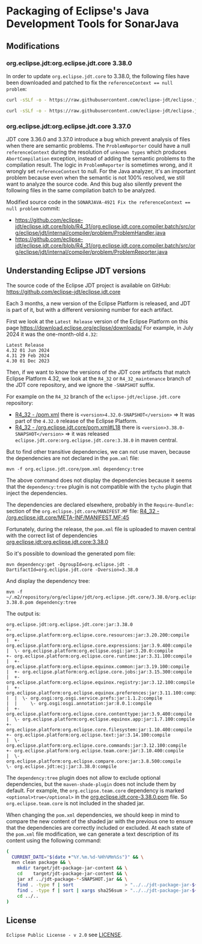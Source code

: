 # Packaging of Eclipse's Java Development Tools for SonarJava

## Modifications

### org.eclipse.jdt:org.eclipse.jdt.core 3.38.0

In order to update `org.eclipse.jdt.core` to 3.38.0, the following files have been downloaded and patched to fix the `referenceContext == null problem`:
```bash
curl -sSLf -o - https://raw.githubusercontent.com/eclipse-jdt/eclipse.jdt.core/R4_32/org.eclipse.jdt.core.compiler.batch/src/org/eclipse/jdt/internal/compiler/problem/ProblemHandler.java > src/main/java/org/eclipse/jdt/internal/compiler/problem/ProblemHandler.java

curl -sSLf -o - https://raw.githubusercontent.com/eclipse-jdt/eclipse.jdt.core/R4_32/org.eclipse.jdt.core.compiler.batch/src/org/eclipse/jdt/internal/compiler/problem/ProblemReporter.java > src/main/java/org/eclipse/jdt/internal/compiler/problem/ProblemReporter.java

```

### org.eclipse.jdt:org.eclipse.jdt.core 3.37.0

JDT core 3.36.0 and 3.37.0 introduce a bug which prevent analysis of files when there are semantic problems.
The `ProblemReporter` could have a null `referenceContext` during the resolution of `unknown types` which produces
`AbortCompilation` exception, instead of adding the semantic problems to the compilation result.
The logic in `ProblemReporter` is sometimes wrong, and it wrongly set `referenceContext` to null.
For the Java analyzer, it's an important problem because even when the semantic is not 100% resolved, we still want
to analyze the source code. And this bug also silently prevent the following files in the same compilation batch to be analyzed.

Modified source code in the `SONARJAVA-4921 Fix the referenceContext == null problem` commit:
* https://github.com/eclipse-jdt/eclipse.jdt.core/blob/R4_31/org.eclipse.jdt.core.compiler.batch/src/org/eclipse/jdt/internal/compiler/problem/ProblemHandler.java
* https://github.com/eclipse-jdt/eclipse.jdt.core/blob/R4_31/org.eclipse.jdt.core.compiler.batch/src/org/eclipse/jdt/internal/compiler/problem/ProblemReporter.java

## Understanding Eclipse JDT versions

The source code of the Eclipse JDT project is available on GitHub:
https://github.com/eclipse-jdt/eclipse.jdt.core

Each 3 months, a new version of the Eclipse Platform is released, and JDT is part of it, but with a different versioning number for each artifact.

First we look at the `Latest Release` version of the Eclipse Platform on this page https://download.eclipse.org/eclipse/downloads/
For example, in July 2024 it was the one-month-old `4.32`:
```text
Latest Release
4.32 01 Jun 2024
4.31 29 Feb 2024
4.30 01 Dec 2023
```

Then, if we want to know the versions of the JDT core artifacts that match Eclipse Platform 4.32, we look at the `R4_32` or `R4_32_maintenance` branch of the
JDT core repository, and we ignore the `-SNAPSHOT` suffix.

For example on the `R4_32` branch of the `eclipse-jdt/eclipse.jdt.core` repository:

* [R4_32 - /pom.xml](https://github.com/eclipse-jdt/eclipse.jdt.core/blob/R4_32/pom.xml#L18) there is `<version>4.32.0-SNAPSHOT</version>` => It was part of the `4.32.0` release of the Eclipse Platform.
* [R4_32 - /org.eclipse.jdt.core/pom.xml#L18](https://github.com/eclipse-jdt/eclipse.jdt.core/blob/R4_32/org.eclipse.jdt.core/pom.xml#L20) there is `<version>3.38.0-SNAPSHOT</version>` => it was released `eclipse.jdt.core:org.eclipse.jdt.core:3.38.0` in maven central.

But to find other transitive dependencies, we can not use maven, because the dependencies are not declared in the `pom.xml` file:
```
mvn -f org.eclipse.jdt.core/pom.xml dependency:tree
```
The above command does not display the dependencies because it seems that the `dependency:tree` plugin is not compatible with the `tycho` plugin that inject the dependencies.

The dependencies are declared elsewhere, probably in the `Require-Bundle:` section of the `org.eclipse.jdt.core/MANIFEST.MF` file:
[R4_32 - /org.eclipse.jdt.core/META-INF/MANIFEST.MF:45](https://github.com/eclipse-jdt/eclipse.jdt.core/blob/R4_32/org.eclipse.jdt.core/META-INF/MANIFEST.MF#L45)

Fortunately, during the release, the `pom.xml` file is uploaded to maven central with the correct list of dependencies [org.eclipse.jdt:org.eclipse.jdt.core:3.38.0](https://repo1.maven.org/maven2/org/eclipse/jdt/org.eclipse.jdt.core/3.38.0/org.eclipse.jdt.core-3.38.0.pom)

So it's possible to download the generated pom file:
```
mvn dependency:get -DgroupId=org.eclipse.jdt -DartifactId=org.eclipse.jdt.core -Dversion=3.38.0
```
And display the dependency tree:
```
mvn -f ~/.m2/repository/org/eclipse/jdt/org.eclipse.jdt.core/3.38.0/org.eclipse.jdt.core-3.38.0.pom dependency:tree
```
The output is:
```
org.eclipse.jdt:org.eclipse.jdt.core:jar:3.38.0
+- org.eclipse.platform:org.eclipse.core.resources:jar:3.20.200:compile
|  +- org.eclipse.platform:org.eclipse.core.expressions:jar:3.9.400:compile
|  \- org.eclipse.platform:org.eclipse.osgi:jar:3.20.0:compile
+- org.eclipse.platform:org.eclipse.core.runtime:jar:3.31.100:compile
|  +- org.eclipse.platform:org.eclipse.equinox.common:jar:3.19.100:compile
|  +- org.eclipse.platform:org.eclipse.core.jobs:jar:3.15.300:compile
|  +- org.eclipse.platform:org.eclipse.equinox.registry:jar:3.12.100:compile
|  +- org.eclipse.platform:org.eclipse.equinox.preferences:jar:3.11.100:compile
|  |  \- org.osgi:org.osgi.service.prefs:jar:1.1.2:compile
|  |     \- org.osgi:osgi.annotation:jar:8.0.1:compile
|  +- org.eclipse.platform:org.eclipse.core.contenttype:jar:3.9.400:compile
|  \- org.eclipse.platform:org.eclipse.equinox.app:jar:1.7.100:compile
+- org.eclipse.platform:org.eclipse.core.filesystem:jar:1.10.400:compile
+- org.eclipse.platform:org.eclipse.text:jar:3.14.100:compile
|  \- org.eclipse.platform:org.eclipse.core.commands:jar:3.12.100:compile
+- org.eclipse.platform:org.eclipse.team.core:jar:3.10.400:compile
|  \- org.eclipse.platform:org.eclipse.compare.core:jar:3.8.500:compile
\- org.eclipse.jdt:ecj:jar:3.38.0:compile
```

The `dependency:tree` plugin does not allow to exclude optional dependencies, but the `maven-shade-plugin` does not include them by default.
For example, the `org.eclipse.team.core` dependency is marked `<optional>true</optional>` in the [org.eclipse.jdt.core-3.38.0.pom](https://repo1.maven.org/maven2/org/eclipse/jdt/org.eclipse.jdt.core/3.38.0/org.eclipse.jdt.core-3.38.0.pom) file. So `org.eclipse.team.core` is not included in the shaded jar.

When changing the `pom.xml` dependencies, we should keep in mind to compare the new content of the shaded jar with the previous one to ensure that
the dependencies are correctly included or excluded. At each state of the `pom.xml` file modification, we can generate a text description of its content using the following command:

```bash
(
  CURRENT_DATE="$(date +"%Y.%m.%d-%Hh%Mm%Ss")" && \
  mvn clean package && \
    mkdir target/jdt-package-jar-content && \
    cd    target/jdt-package-jar-content && \
    jar xf ../jdt-package-*-SNAPSHOT.jar && \
    find . -type f | sort                   > "../../jdt-package-jar-${CURRENT_DATE}-content.txt" && \
    find . -type f | sort | xargs sha256sum > "../../jdt-package-jar-${CURRENT_DATE}-content-hash.txt" && \
    cd ../..
)
```

## License

`Eclipse Public License - v 2.0` see [LICENSE](LICENSE).
